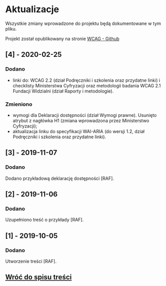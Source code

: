 # Aktualizacje

Wszystkie zmiany wprowadzone do projektu będą dokumentowane w tym pliku.

Projekt został opublikowany na stronie [WCAG - Github](https://github.com/Wloclawek/WCAG)

## [4] - 2020-02-25

### Dodano

- linki do: WCAG 2.2 (dział Podręczniki i szkolenia oraz przydatne linki) i checklisty Ministerstwa Cyfryzacji oraz metodologii badania WCAG 2.1 Fundacji Widzialni (dział Raporty i metodologie).

### Zmieniono

- wymogi dla Deklaracji dostępności (dział Wymogi prawne). Usunięto atrybut z nagłówka H1 (zmiana wprowadzona przez Ministerstwo Cyfryzacji);
- aktualizacja linku do specyfikacji WAI-ARIA (do wersji 1.2, dział Podręczniki i szkolenia oraz przydatne linki).

## [3] - 2019-11-07

### Dodano

Dodano przykładową deklarację dostępności [RAF].

## [2] - 2019-11-06

### Dodano

Uzupełniono treść o przykłady [RAF].

## [1] - 2019-10-05

### Dodano

Utworzenie treści [RAF].

## [Wróć do spisu treści](../README.md)
